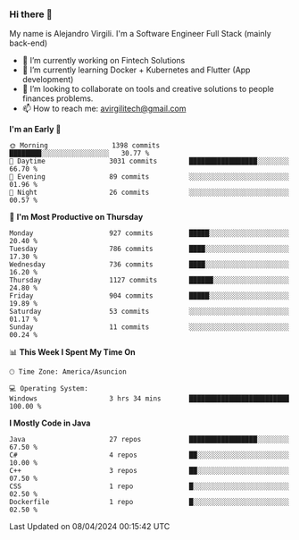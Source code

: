 ### Hi there 👋

My name is Alejandro Virgili. I'm a Software Engineer Full Stack (mainly back-end)


- 🔭 I’m currently working on Fintech Solutions
- 🌱 I’m currently learning Docker + Kubernetes and Flutter (App development)
- 👯 I’m looking to collaborate on tools and creative solutions to people finances problems.
- 📫 How to reach me: avirgilitech@gmail.com
  
<!--START_SECTION:waka-->
**I'm an Early 🐤** 

```text
🌞 Morning                1398 commits        ████████░░░░░░░░░░░░░░░░░   30.77 % 
🌆 Daytime                3031 commits        █████████████████░░░░░░░░   66.70 % 
🌃 Evening                89 commits          ░░░░░░░░░░░░░░░░░░░░░░░░░   01.96 % 
🌙 Night                  26 commits          ░░░░░░░░░░░░░░░░░░░░░░░░░   00.57 % 
```
📅 **I'm Most Productive on Thursday** 

```text
Monday                   927 commits         █████░░░░░░░░░░░░░░░░░░░░   20.40 % 
Tuesday                  786 commits         ████░░░░░░░░░░░░░░░░░░░░░   17.30 % 
Wednesday                736 commits         ████░░░░░░░░░░░░░░░░░░░░░   16.20 % 
Thursday                 1127 commits        ██████░░░░░░░░░░░░░░░░░░░   24.80 % 
Friday                   904 commits         █████░░░░░░░░░░░░░░░░░░░░   19.89 % 
Saturday                 53 commits          ░░░░░░░░░░░░░░░░░░░░░░░░░   01.17 % 
Sunday                   11 commits          ░░░░░░░░░░░░░░░░░░░░░░░░░   00.24 % 
```


📊 **This Week I Spent My Time On** 

```text
🕑︎ Time Zone: America/Asuncion

💻 Operating System: 
Windows                  3 hrs 34 mins       █████████████████████████   100.00 % 
```

**I Mostly Code in Java** 

```text
Java                     27 repos            █████████████████░░░░░░░░   67.50 % 
C#                       4 repos             ██░░░░░░░░░░░░░░░░░░░░░░░   10.00 % 
C++                      3 repos             ██░░░░░░░░░░░░░░░░░░░░░░░   07.50 % 
CSS                      1 repo              █░░░░░░░░░░░░░░░░░░░░░░░░   02.50 % 
Dockerfile               1 repo              █░░░░░░░░░░░░░░░░░░░░░░░░   02.50 % 
```




 Last Updated on 08/04/2024 00:15:42 UTC
<!--END_SECTION:waka-->
